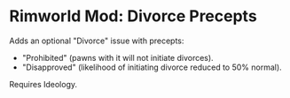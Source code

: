 # Rimworld Mod: Divorce Precepts

Adds an optional "Divorce" issue with precepts:
- "Prohibited" (pawns with it will not initiate divorces).
- "Disapproved" (likelihood of initiating divorce reduced to 50% normal).

Requires Ideology.
